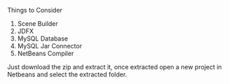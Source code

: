 Things to Consider
1. Scene Builder
2. JDFX
3. MySQL Database
4. MySQL Jar Connector
5. NetBeans Compiler

Just download the zip and extract it, once extracted open a new project in Netbeans and select the extracted folder.
